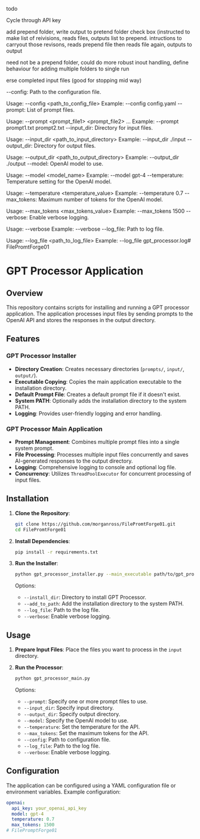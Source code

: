 todo

Cycle through API key

add prepend folder, write output to pretend folder check box
(instructed to make list of reivisions, reads files, outputs list to prepend. intructions to carryout those revisons, reads prepend file then reads file again, outputs to output

need not be a prepend folder, could do more robust inout handling, define behaviour for adding multiple folders to single run

erse completed input files (good for stopping mid way)




























--config: Path to the configuration file.

Usage: --config <path_to_config_file>
Example: --config config.yaml
--prompt: List of prompt files.

Usage: --prompt <prompt_file1> <prompt_file2> ...
Example: --prompt prompt1.txt prompt2.txt
--input_dir: Directory for input files.

Usage: --input_dir <path_to_input_directory>
Example: --input_dir ./input
--output_dir: Directory for output files.

Usage: --output_dir <path_to_output_directory>
Example: --output_dir ./output
--model: OpenAI model to use.

Usage: --model <model_name>
Example: --model gpt-4
--temperature: Temperature setting for the OpenAI model.

Usage: --temperature <temperature_value>
Example: --temperature 0.7
--max_tokens: Maximum number of tokens for the OpenAI model.

Usage: --max_tokens <max_tokens_value>
Example: --max_tokens 1500
--verbose: Enable verbose logging.

Usage: --verbose
Example: --verbose
--log_file: Path to log file.

Usage: --log_file <path_to_log_file>
Example: --log_file gpt_processor.log# FilePromtForge01
# GPT Processor Application

## Overview

This repository contains scripts for installing and running a GPT processor application. The application processes input files by sending prompts to the OpenAI API and stores the responses in the output directory.

## Features

### GPT Processor Installer

- **Directory Creation**: Creates necessary directories (`prompts/`, `input/`, `output/`).
- **Executable Copying**: Copies the main application executable to the installation directory.
- **Default Prompt File**: Creates a default prompt file if it doesn't exist.
- **System PATH**: Optionally adds the installation directory to the system PATH.
- **Logging**: Provides user-friendly logging and error handling.

### GPT Processor Main Application

- **Prompt Management**: Combines multiple prompt files into a single system prompt.
- **File Processing**: Processes multiple input files concurrently and saves AI-generated responses to the output directory.
- **Logging**: Comprehensive logging to console and optional log file.
- **Concurrency**: Utilizes `ThreadPoolExecutor` for concurrent processing of input files.

## Installation

1. **Clone the Repository**:
    ```sh
    git clone https://github.com/morganross/FilePromtForge01.git
    cd FilePromtForge01
    ```

2. **Install Dependencies**:
    ```sh
    pip install -r requirements.txt
    ```

3. **Run the Installer**:
    ```sh
    python gpt_processor_installer.py --main_executable path/to/gpt_processor.exe
    ```
    Options:
    - `--install_dir`: Directory to install GPT Processor.
    - `--add_to_path`: Add the installation directory to the system PATH.
    - `--log_file`: Path to the log file.
    - `--verbose`: Enable verbose logging.

## Usage

1. **Prepare Input Files**: Place the files you want to process in the `input` directory.

2. **Run the Processor**:
    ```sh
    python gpt_processor_main.py
    ```
    Options:
    - `--prompt`: Specify one or more prompt files to use.
    - `--input_dir`: Specify input directory.
    - `--output_dir`: Specify output directory.
    - `--model`: Specify the OpenAI model to use.
    - `--temperature`: Set the temperature for the API.
    - `--max_tokens`: Set the maximum tokens for the API.
    - `--config`: Path to configuration file.
    - `--log_file`: Path to the log file.
    - `--verbose`: Enable verbose logging.

## Configuration

The application can be configured using a YAML configuration file or environment variables. Example configuration:

```yaml
openai:
  api_key: your_openai_api_key
  model: gpt-4
  temperature: 0.7
  max_tokens: 1500
# FilePromptForge01

